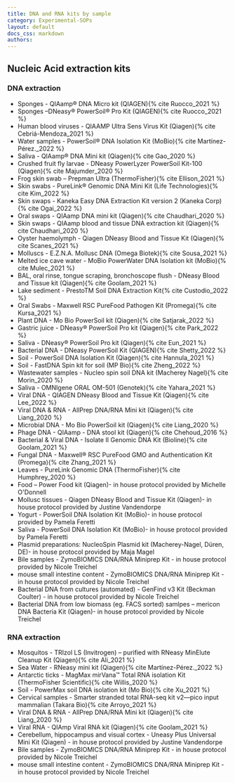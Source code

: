 ```yaml
---
title: DNA and RNA kits by sample
category: Experimental-SOPs
layout: default
docs_css: markdown
authors:
---
```



## Nucleic Acid extraction kits

### DNA extraction

- Sponges - QIAamp® DNA Micro kit (QIAGEN){% cite Ruocco_2021 %}
- Sponges –DNeasy® PowerSoil® Pro Kit (QIAGEN){% cite Ruocco_2021 %}
- Human blood viruses - QIAAMP Ultra Sens Virus Kit (Qiagen){% cite Cebriá-Mendoza_2021 %}
- Water samples - PowerSoil® DNA Isolation Kit (MoBio){% cite Martínez-Pérez._2022 %}
- Saliva - QIAamp® DNA Mini kit (Qiagen){% cite Gao_2020 %}
- Crushed fruit fly larvae - DNeasy PowerLyzer PowerSoil Kit-100 (Qiagen){% cite Majumder_2020 %}
- Frog skin swab – Prepman Ultra (ThermoFisher){% cite Ellison_2021 %}
- Skin swabs - PureLink® Genomic DNA Mini Kit (Life Technologies){% cite Kim_2022 %}
- Skin swaps - Kaneka Easy DNA Extraction Kit version 2 (Kaneka Corp){% cite Ogai_2022 %}
- Oral swaps - QIAamp DNA mini kit (Qiagen){% cite Chaudhari_2020 %}
- Skin swaps - QIAamp blood and tissue DNA extraction kit (Qiagen){% cite Chaudhari_2020 %}
- Oyster haemolymph - Qiagen DNeasy Blood and Tissue Kit (Qiagen){% cite Scanes_2021 %}
- Molluscs - E.Z.N.A. Mollusc DNA (Omega Biotek){% cite Sousa_2021 %}
- Melted ice cave water - MoBio PowerWater DNA Isolation kit (MoBio){% cite Mulec_2021 %}
- BAL, oral rinse, tongue scraping, bronchoscope flush - DNeasy Blood and Tissue kit (Qiagen){% cite Goolam_2021 %}
- Lake sediment - PrestoTM Soil DNA Extraction Kit{% cite Custodio_2022 %}
- Oral Swabs - Maxwell RSC PureFood Pathogen Kit (Promega){% cite Kursa_2021 %}
- Plant DNA - Mo Bio PowerSoil kit (Qiagen){% cite Satjarak_2022 %}
- Gastric juice - DNeasy® PowerSoil Pro kit (Qiagen){% cite Park_2022 %}
- Saliva - DNeasy® PowerSoil Pro kit (Qiagen){% cite Eun_2021 %}
- Bacterial DNA - DNeasy PowerSoil Kit (QIAGEN){% cite Shetty_2022 %}
- Soil - PowerSoil DNA Isolation Kit (Qiagen){% cite Hannula_2021 %}
- Soil - FastDNA Spin kit for soil (MP Bio){% cite Zheng_2022 %}
- Wastewater samples - Nucleo spin soil DNA kit (Macherey Nagel){% cite Morin_2020 %}
- Saliva - OMNIgene ORAL OM-501 (Genotek){% cite Yahara_2021 %}
- Viral DNA - QIAGEN DNeasy Blood and Tissue Kit (Qiagen){% cite Lee_2022 %}
- Viral DNA & RNA - AllPrep DNA/RNA Mini kit (Qiagen){% cite Liang_2020 %}
- Microbial DNA - Mo Bio PowerSoil kit (Qiagen){% cite Liang_2020 %}
- Phage DNA - QIAamp - DNA stool kit (Qiagen){% cite Chehoud_2016 %}
- Bacterial & Viral DNA - Isolate II Genomic DNA Kit (Bioline){% cite Goolam_2021 %}
- Fungal DNA - Maxwell® RSC PureFood GMO and Authentication Kit (Promega){% cite Zhang_2021 %}
- Leaves - PureLink Genomic DNA (ThermoFisher){% cite Humphrey_2020 %}
- Food – Power Food kit (Qiagen)- in house protocol provided by Michelle O'Donnell
- Mollusc tissues - Qiagen DNeasy Blood and Tissue Kit (Qiagen)- in house protocol provided by Justine Vandendorpe
- Yogurt - PowerSoil DNA Isolation Kit (MoBio)- in house protocol provided by Pamela Feretti
- Saliva - PowerSoil DNA Isolation Kit (MoBio)- in house protocol provided by Pamela Feretti
- Plasmid preparations: NucleoSpin Plasmid kit (Macherey-Nagel, Düren, DE)- in house protocol provided by Maja Magel
- Bile samples - ZymoBIOMICS DNA/RNA Miniprep Kit - in house protocol provided by Nicole Treichel
- mouse small intestine content - ZymoBIOMICS DNA/RNA Miniprep Kit - in house protocol provided by Nicole Treichel
- Bacterial DNA from cultures (automated) - GenFind v3 Kit (Beckman Coulter) - in house protocol provided by Nicole Treichel
- Bacterial DNA from low biomass (eg. FACS sorted) samlpes – mericon DNA Bacteria Kit (Qiagen)- in house protocol provided by Nicole Treichel

### RNA extraction
- Mosquitos - TRIzol LS (Invitrogen) – purified with RNeasy MinElute Cleanup Kit (Qiagen){% cite Ali_2021 %}
- Sea Water - RNeasy mini kit (Qiagen){% cite Martínez-Pérez._2022 %}
- Antarctic ticks - MagMax mirVana™ Total RNA isolation Kit (ThermoFisher Scientific){% cite Willis_2020 %}
- Soil - PowerMax soil DNA isolation kit (Mo Bio){% cite Xu_2021 %}
- Cervical samples - Smarter stranded total RNA-seq kit v2—pico input mammalian (Takara Bio){% cite Arroyo_2021 %}
- Viral DNA & RNA - AllPrep DNA/RNA Mini kit (Qiagen){% cite Liang_2020 %}
- Viral RNA - QIAmp Viral RNA kit (Qiagen){% cite Goolam_2021 %}
- Cerebellum, hippocampus and visual cortex - Uneasy Plus Universal Mini Kit (Qiagen) - in house protocol provided by Justine Vandendorpe
- Bile samples - ZymoBIOMICS DNA/RNA Miniprep Kit - in house protocol provided by Nicole Treichel
- mouse small intestine content - ZymoBIOMICS DNA/RNA Miniprep Kit - in house protocol provided by Nicole Treichel
